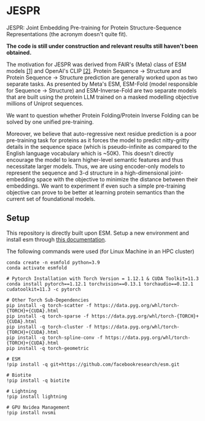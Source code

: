 # JESPR
JESPR: Joint Embedding Pre-training for Protein Structure-Sequence Representations (the acronym doesn't quite fit). 

__The code is still under construction and relevant results still haven't been obtained.__

The motivation for JESPR was derived from FAIR's (Meta) class of ESM models [[1]](https://github.com/facebookresearch/esm) and OpenAI's CLIP [[2]](https://github.com/openai/CLIP). Protein Sequence &rarr; Structure and Protein Sequence &rarr; Structure prediction are generally worked upon as two separate tasks. As presented by Meta's ESM, ESM-Fold (model responsible for Sequence &rarr; Structure) and  ESM-Inverse-Fold are two separate models that are built using the protein LLM trained on a masked modelling objective millions of Uniprot sequences.

We want to question whether Protein Folding/Protein Inverse Folding can be solved by one unified pre-training. 

Moreover, we believe that auto-regressive next residue prediction is a poor pre-training task for proteins as it forces the model to predict nitty-gritty details in the sequence space (which is pseudo-infinite as compared to the English language vocabulary which is ~50K). This doesn't directly encourage the model to learn higher-level semantic features and thus necessitate larger models. Thus, we are using encoder-only models to represent the sequence and 3-d structure in a high-dimensional joint-embedding space with the objective to minimize the distance between their embeddings. We want to experiment if even such a simple pre-training objective can prove to be better at learning protein semantics than the current set of foundational models.

## Setup
This repository is directly built upon ESM. Setup a new environment and install esm through [this documentation](https://github.com/facebookresearch/esm/tree/main/examples/inverse_folding#recommended-environment).

The following commands were used (for Linux Machine in an HPC cluster)

```
conda create -n esmfold python=3.9
conda activate esmfold

# Pytorch Installation with Torch Version = 1.12.1 & CUDA Toolkit=11.3
conda install pytorch==1.12.1 torchvision==0.13.1 torchaudio==0.12.1 cudatoolkit=11.3 -c pytorch

# Other Torch Sub-Dependencies
pip install -q torch-scatter -f https://data.pyg.org/whl/torch-{TORCH}+{CUDA}.html
pip install -q torch-sparse -f https://data.pyg.org/whl/torch-{TORCH}+{CUDA}.html
pip install -q torch-cluster -f https://data.pyg.org/whl/torch-{TORCH}+{CUDA}.html
pip install -q torch-spline-conv -f https://data.pyg.org/whl/torch-{TORCH}+{CUDA}.html
pip install -q torch-geometric

# ESM 
!pip install -q git+https://github.com/facebookresearch/esm.git

# Biotite
!pip install -q biotite

# Lightning
!pip install lightning

# GPU Nvidea Management
!pip install nvsmi
```
